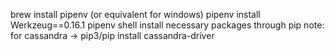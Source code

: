 brew install pipenv (or equivalent for windows)
pipenv install Werkzeug==0.16.1
pipenv shell
install necessary packages through pip
note: for cassandra -> pip3/pip install cassandra-driver

